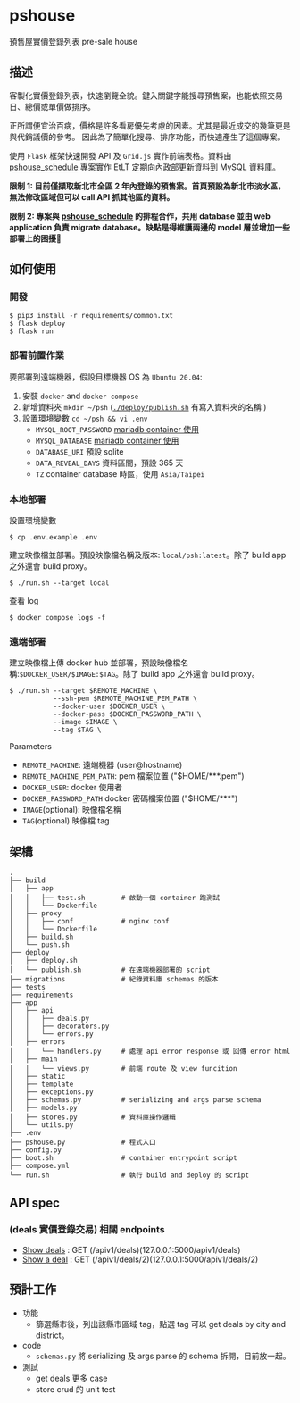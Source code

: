 # pshouse
預售屋實價登錄列表 pre-sale house

## 描述

客製化實價登錄列表，快速瀏覽全貌。鍵入關鍵字能搜尋預售案，也能依照交易日、總價或單價做排序。

正所謂便宜治百病，價格是許多看房優先考慮的因素。尤其是最近成交的幾筆更是與代銷議價的參考。
因此為了簡單化搜尋、排序功能，而快速產生了這個專案。

使用 `Flask` 框架快速開發 API 及 `Grid.js` 實作前端表格。資料由 [pshouse_schedule](https://github.com/HMS24/pshouse_schedule) 專案實作 EtLT 定期向內政部更新資料到 MySQL 資料庫。

**限制 1: 目前僅擷取新北市全區 2 年內登錄的預售案。首頁預設為新北市淡水區，無法修改區域但可以 call API 抓其他區的資料。**

**限制 2: 專案與 [pshouse_schedule](https://github.com/HMS24/pshouse_schedule) 的排程合作，共用 database 並由 web application 負責 migrate database。缺點是得維護兩邊的 model 層並增加一些部署上的困擾🥲**
    
## 如何使用
### 開發

    $ pip3 install -r requirements/common.txt
    $ flask deploy
    $ flask run

### 部署前置作業

要部署到遠端機器，假設目標機器 OS 為 `Ubuntu 20.04`:
1. 安裝 `docker` and `docker compose`
2. 新增資料夾 `mkdir ~/psh` ([`./deploy/publish.sh`](https://github.com/HMS24/pshouse/blob/master/deploy/publish.sh#L17) 有寫入資料夾的名稱 )
3. 設置環境變數 `cd ~/psh && vi .env`
    - `MYSQL_ROOT_PASSWORD` [mariadb container 使用](https://github.com/HMS24/pshouse/blob/master/compose.yml#L12)
    - `MYSQL_DATABASE` [mariadb container 使用](https://github.com/HMS24/pshouse/blob/master/compose.yml#L12)
    - `DATABASE_URI` 預設 sqlite
    - `DATA_REVEAL_DAYS` 資料區間，預設 365 天
    - `TZ` container database 時區，使用 `Asia/Taipei`

### 本地部署
    
設置環境變數

    $ cp .env.example .env

建立映像檔並部署。預設映像檔名稱及版本: `local/psh:latest`。除了 build app 之外還會 build proxy。

    $ ./run.sh --target local

查看 log

    $ docker compose logs -f

### 遠端部署

建立映像檔上傳 docker hub 並部署，預設映像檔名稱:`$DOCKER_USER/$IMAGE:$TAG`。除了 build app 之外還會 build proxy。

    $ ./run.sh --target $REMOTE_MACHINE \
               --ssh-pem $REMOTE_MACHINE_PEM_PATH \
               --docker-user $DOCKER_USER \
               --docker-pass $DOCKER_PASSWORD_PATH \
               --image $IMAGE \
               --tag $TAG \

Parameters
- `REMOTE_MACHINE`: 遠端機器 (user@hostname)
- `REMOTE_MACHINE_PEM_PATH`: pem 檔案位置 ("$HOME/***.pem")
- `DOCKER_USER`: docker 使用者
- `DOCKER_PASSWORD_PATH` docker 密碼檔案位置 ("$HOME/***")
- `IMAGE`(optional): 映像檔名稱
- `TAG`(optional) 映像檔 tag

## 架構

```shell
.
├── build
│   ├── app
│   │   ├── test.sh         # 啟動一個 container 跑測試
│   │   └── Dockerfile
│   ├── proxy
│   │   ├── conf            # nginx conf
│   │   └── Dockerfile
│   ├── build.sh
│   └── push.sh
├── deploy               
│   ├── deploy.sh           
│   └── publish.sh          # 在遠端機器部署的 script
├── migrations              # 紀錄資料庫 schemas 的版本
├── tests                   
├── requirements            
├── app
│   ├── api
│   │   ├── deals.py
│   │   ├── decorators.py
│   │   └── errors.py
│   ├── errors
│   │   └── handlers.py     # 處理 api error response 或 回傳 error html
│   ├── main
│   │   └── views.py        # 前端 route 及 view funcition
│   ├── static           
│   ├── template
│   ├── exceptions.py
│   ├── schemas.py          # serializing and args parse schema
│   ├── models.py
│   ├── stores.py           # 資料庫操作邏輯
│   └── utils.py
├── .env                    
├── pshouse.py              # 程式入口
├── config.py
├── boot.sh                 # container entrypoint script
├── compose.yml
└── run.sh                  # 執行 build and deploy 的 script
```

## API spec
### (deals 實價登錄交易) 相關 endpoints

- [Show deals](https://github.com/HMS24/pshouse/blob/master/assets/api_spec/show_deals.md) : GET (/apiv1/deals)(127.0.0.1:5000/apiv1/deals)
- [Show a deal](https://github.com/HMS24/pshouse/blob/master/assets/api_spec/show_deals.md) : GET (/apiv1/deals/2)(127.0.0.1:5000/apiv1/deals/2)

## 預計工作
- 功能
    - 篩選縣市後，列出該縣市區域 tag，點選 tag 可以 get deals by city and district。
- code
    - `schemas.py` 將 serializing 及 args parse 的 schema 拆開，目前放一起。
- 測試
    - get deals 更多 case
    - store crud 的 unit test
